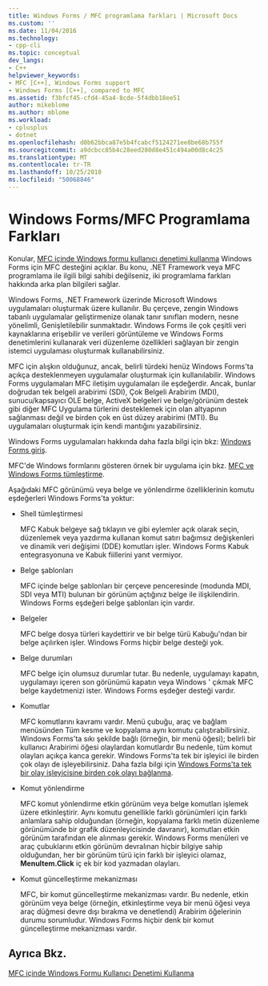 ```yaml
---
title: Windows Forms / MFC programlama farkları | Microsoft Docs
ms.custom: ''
ms.date: 11/04/2016
ms.technology:
- cpp-cli
ms.topic: conceptual
dev_langs:
- C++
helpviewer_keywords:
- MFC [C++], Windows Forms support
- Windows Forms [C++], compared to MFC
ms.assetid: f3bfcf45-cfd4-45a4-8cde-5f4dbb18ee51
author: mikeblome
ms.author: mblome
ms.workload:
- cplusplus
- dotnet
ms.openlocfilehash: d0b62bbca87e5b4fcabcf5124271ee8be68b755f
ms.sourcegitcommit: a9dcbcc85b4c28eed280d8e451c494a00d8c4c25
ms.translationtype: MT
ms.contentlocale: tr-TR
ms.lasthandoff: 10/25/2018
ms.locfileid: "50068846"
---
```

# <a name="windows-formsmfc-programming-differences"></a>Windows Forms/MFC Programlama Farkları

Konular, [MFC içinde Windows formu kullanıcı denetimi kullanma](../dotnet/using-a-windows-form-user-control-in-mfc.md) Windows Forms için MFC desteğini açıklar. Bu konu, .NET Framework veya MFC programlama ile ilgili bilgi sahibi değilseniz, iki programlama farkları hakkında arka plan bilgileri sağlar.

Windows Forms, .NET Framework üzerinde Microsoft Windows uygulamaları oluşturmak üzere kullanılır. Bu çerçeve, zengin Windows tabanlı uygulamalar geliştirmenize olanak tanır sınıfları modern, nesne yönelimli, Genişletilebilir sunmaktadır. Windows Forms ile çok çeşitli veri kaynaklarına erişebilir ve verileri görüntüleme ve Windows Forms denetimlerini kullanarak veri düzenleme özellikleri sağlayan bir zengin istemci uygulaması oluşturmak kullanabilirsiniz.

MFC için alışkın olduğunuz, ancak, belirli türdeki henüz Windows Forms'ta açıkça desteklenmeyen uygulamalar oluşturmak için kullanılabilir. Windows Forms uygulamaları MFC iletişim uygulamaları ile eşdeğerdir. Ancak, bunlar doğrudan tek belgeli arabirimi (SDI), Çok Belgeli Arabirim (MDI), sunucu/kapsayıcı OLE belge, ActiveX belgeleri ve belge/görünüm destek gibi diğer MFC Uygulama türlerini desteklemek için olan altyapının sağlanması değil ve birden çok en üst düzey arabirimi (MTI). Bu uygulamaları oluşturmak için kendi mantığını yazabilirsiniz.

Windows Forms uygulamaları hakkında daha fazla bilgi için bkz: [Windows Forms giriş](/dotnet/framework/winforms/windows-forms-overview).

MFC'de Windows formlarını gösteren örnek bir uygulama için bkz. [MFC ve Windows Forms tümleştirme](http://www.microsoft.com/downloads/details.aspx?FamilyID=987021bc-e575-4fe3-baa9-15aa50b0f599&displaylang=en).

Aşağıdaki MFC görünümü veya belge ve yönlendirme özelliklerinin komutu eşdeğerleri Windows Forms'ta yoktur:

- Shell tümleştirmesi

   MFC Kabuk belgeye sağ tıklayın ve gibi eylemler açık olarak seçin, düzenlemek veya yazdırma kullanan komut satırı bağımsız değişkenleri ve dinamik veri değişimi (DDE) komutları işler. Windows Forms Kabuk entegrasyonuna ve Kabuk fiillerini yanıt vermiyor.

- Belge şablonları

   MFC içinde belge şablonları bir çerçeve penceresinde (modunda MDI, SDI veya MTI) bulunan bir görünüm açtığınız belge ile ilişkilendirin. Windows Forms eşdeğeri belge şablonları için vardır.

- Belgeler

   MFC belge dosya türleri kaydettirir ve bir belge türü Kabuğu'ndan bir belge açılırken işler. Windows Forms hiçbir belge desteği yok.

- Belge durumları

   MFC belge için olumsuz durumlar tutar. Bu nedenle, uygulamayı kapatın, uygulamayı içeren son görünümü kapatın veya Windows ' çıkmak MFC belge kaydetmenizi ister. Windows Forms eşdeğer desteği vardır.

- Komutlar

   MFC komutlarını kavramı vardır. Menü çubuğu, araç ve bağlam menüsünden Tüm kesme ve kopyalama aynı komutu çalıştırabilirsiniz. Windows Forms'ta sıkı şekilde bağlı (örneğin, bir menü öğesi); belirli bir kullanıcı Arabirimi öğesi olaylardan komutlardır Bu nedenle, tüm komut olayları açıkça kanca gerekir. Windows Forms'ta tek bir işleyici ile birden çok olayı de işleyebilirsiniz. Daha fazla bilgi için [Windows Forms'ta tek bir olay işleyicisine birden çok olayı bağlanma](/dotnet/framework/winforms/how-to-connect-multiple-events-to-a-single-event-handler-in-windows-forms).

- Komut yönlendirme

   MFC komut yönlendirme etkin görünüm veya belge komutları işlemek üzere etkinleştirir. Aynı komutu genellikle farklı görünümleri için farklı anlamlara sahip olduğundan (örneğin, kopyalama farklı metin düzenleme görünümünde bir grafik düzenleyicisinde davranır), komutları etkin görünüm tarafından ele alınması gerekir. Windows Forms menüleri ve araç çubuklarını etkin görünüm devralınan hiçbir bilgiye sahip olduğundan, her bir görünüm türü için farklı bir işleyici olamaz, **MenuItem.Click** iç ek bir kod yazmadan olayları.

- Komut güncelleştirme mekanizması

   MFC, bir komut güncelleştirme mekanizması vardır. Bu nedenle, etkin görünüm veya belge (örneğin, etkinleştirme veya bir menü öğesi veya araç düğmesi devre dışı bırakma ve denetlendi) Arabirim öğelerinin durumu sorumludur. Windows Forms hiçbir denk bir komut güncelleştirme mekanizması vardır.

## <a name="see-also"></a>Ayrıca Bkz.

[MFC içinde Windows Formu Kullanıcı Denetimi Kullanma](../dotnet/using-a-windows-form-user-control-in-mfc.md)
